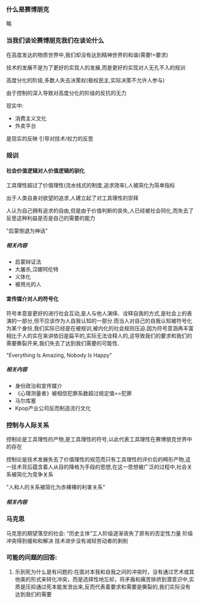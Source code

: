 
### 什么是赛博朋克

略

### 当我们谈论赛博朋克我们在谈论什么

在高度发达的物质世界中,我们却没有达到精神世界的和谐(需要!=要求)

技术的发展不是为了更好的实现人的发展,而是更好的实现对人无孔不入的规训

高度分化的阶级,多数人失去决策权(极权民主,实际决策不允许人参与)

由于控制的深入导致对高度分化的阶级的反抗的无力

现实中:
- 消费主义文化
- 外卖平台

是现实的反映
引导对技术/权力的反思

### 规训

#### 社会价值逻辑对人价值逻辑的驯化

工具理性超过了价值理性(流水线式的制度,追求效率),人被简化为简单指标

出于人类自身对欲望的追求,人建立起了对工具理性的崇拜

人认为自己拥有追求的自由,但是由于价值判断的丧失,人已经被社会同化,而失去了反思这种利益是否是自己的需要的能力

"启蒙倒退为神话"

##### 相关内容
- 启蒙辩证法
- 大屠杀,汉娜阿伦特
- 义体化
- 被用光的人


#### 宣传媒介对人的符号化

符号本意是更好的进行社会互动,是人与他人演绎、诠释自我的方式,是社会上的表演的一部分,但不应该作为人自我认知的一部分.而当人对自己的自我认知被符号化为某个身份,我们实际已经是在被规训,被内化的社会规则压迫.因为符号意涵再丰富相比于人的实在来讲依旧是扁平的,实际无法诠释人的,这导致我们的要求和我们的需要撕裂开来,我们失去了达到我们需要的可能性.

"Everything Is Amazing, Nobody Is Happy"

##### 相关内容
- 身份政治和宣传媒介
- 《心理测量者》被相信犯罪系数超过规定值==犯罪
- 马尔库塞
- Kpop产业公司反而制造流行文化

### 控制与人际关系

控制论是工具理性的产物,是工具理性的符号,以此代表工具理性在赛博朋克世界中的存在

控制论是技术发展失去了价值理性的规范而只有工具理性的评价后的畸形产物,这一技术背后蕴含着人从目的降格为手段的思想,在这一思想被广泛的过程中,社会关系被简化为竞争关系

"人和人的关系被简化为赤裸裸的利害关系"

##### 相关内容
<!--   
如何达到控制目标?

首先,分析人的决策过程

1. 基于马尔可夫奖励过程对各个可能性空间的期望回报进行估计
2. 根据期望回报迭代策略
3. 不断重复,以上两步,直到收敛

如果想要控制人的决策,我们只需要通过技术(媒介技术等),改变人所认为的期望回报

在这个过程中,人不再是目的,而是达成其他目标(不再反抗社会等?)的手段

##### 相关内容
- 《黑客帝国》(?) -->

### 马克思

马克思的期望落空的社会:
“历史主体”工人阶级逐渐丧失了原有的否定性力量
阶级冲突得到缓和和解决
技术进步没有减轻劳动者的剥削




### 可能的问题的回答:
1. 乐到死为什么是有问题的:在面对本我和自我之间的冲突时，没有通过艺术或其他美的形式来转化冲突，而是选择性地忘却，将矛盾和痛苦排挤到潜意识中,实质是压抑通过死本能发泄出来,反而代表着要求和需要是撕裂的,我们实际没有达到我们的需要